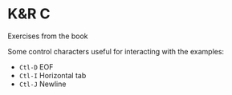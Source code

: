 # K&R C
Exercises from the book

Some control characters useful for interacting with the examples:
* `Ctl-D` EOF
* `Ctl-I` Horizontal tab
* `Ctl-J` Newline
